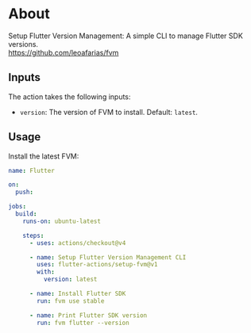 # About
Setup Flutter Version Management: A simple CLI to manage Flutter SDK versions.  
https://github.com/leoafarias/fvm

## Inputs

The action takes the following inputs:
  * `version`: The version of FVM to install. Default: `latest`.

## Usage

Install the latest FVM:

```yml
name: Flutter

on:
  push:

jobs:
  build:
    runs-on: ubuntu-latest

    steps:
      - uses: actions/checkout@v4

      - name: Setup Flutter Version Management CLI
        uses: flutter-actions/setup-fvm@v1
        with:
          version: latest

      - name: Install Flutter SDK
        run: fvm use stable

      - name: Print Flutter SDK version
        run: fvm flutter --version
```
